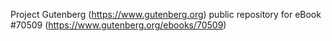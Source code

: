 Project Gutenberg (https://www.gutenberg.org) public repository for
eBook #70509 (https://www.gutenberg.org/ebooks/70509)
